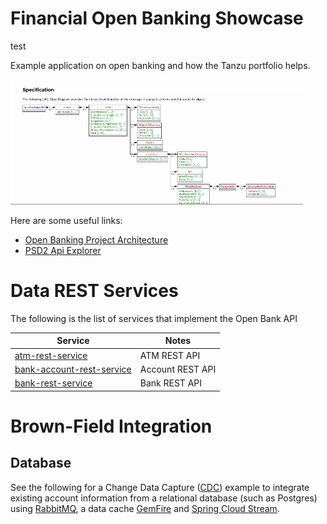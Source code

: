 
# Financial Open Banking Showcase

test

Example application on open banking and how the Tanzu portfolio helps. 

![img.png](docs/img/img.png)



Here are some useful links:

- [Open Banking Project Architecture](https://github.com/OpenBankProject/OBP-API/wiki/Open-Bank-Project-Architecture)
- [PSD2 Api Explorer](https://psd2-apiexplorer.openbankproject.com/?tags=PSD2&operation_id=OBPv3_0_0-getCoreTransactionsForBankAccount&currentTag=Transaction&bank_id=at02-0182--01&account_id=&view_id=&counterparty_id=&transaction_id=)


# Data REST Services

The following is the list of services that implement the Open Bank API 

Service                                                                     |       Notes
-------------------------------------------------------------------------   |  ----------------------------
[atm-rest-service](applications/atm-rest-service)                           | ATM REST API
[bank-account-rest-service](applications/bank-account-rest-service)         | Account REST API
[bank-rest-service](applications/bank-rest-service)                         | Bank REST API

# Brown-Field Integration

## Database 

See the following for a Change Data Capture ([CDC](docs/cdc)) example to integrate existing account information from a 
relational database (such as Postgres) 
using [RabbitMQ](https://tanzu.vmware.com/rabbitmq), a data cache [GemFire](https://tanzu.vmware.com/gemfire)
and [Spring Cloud Stream](https://spring.io/projects/spring-cloud-stream).


